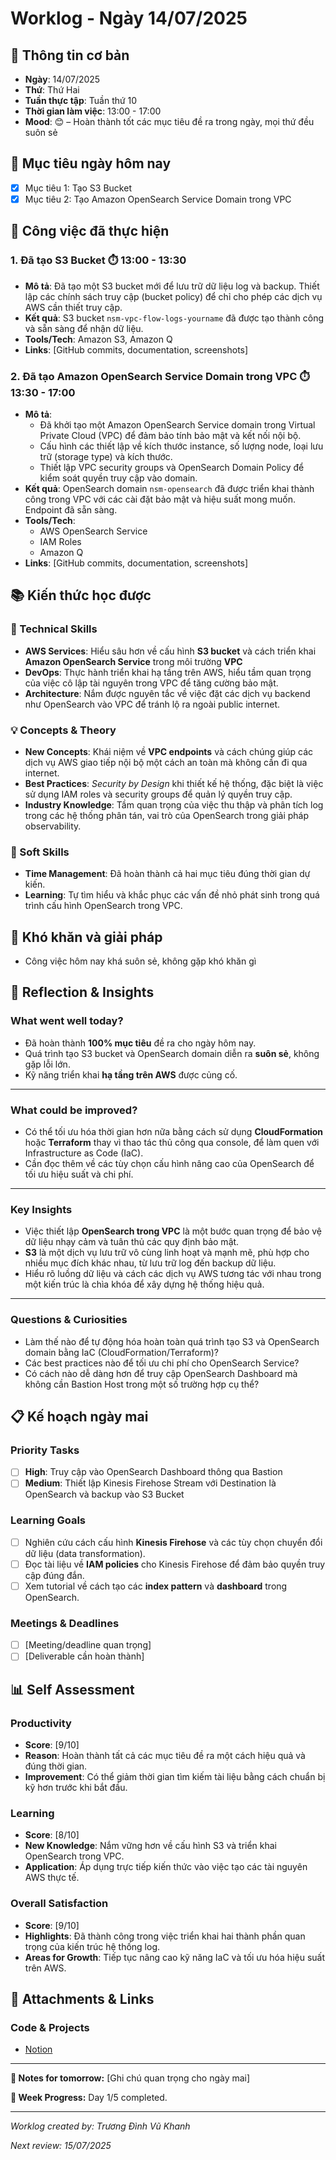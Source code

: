 # Worklog - Ngày 14/07/2025

## 📅 Thông tin cơ bản

- **Ngày**: 14/07/2025
- **Thứ**: Thứ Hai
- **Tuần thực tập**: Tuần thứ 10
- **Thời gian làm việc**: 13:00 - 17:00
- **Mood**: 😊 – Hoàn thành tốt các mục tiêu đề ra trong ngày, mọi thứ đều suôn sẻ

## 🎯 Mục tiêu ngày hôm nay

- [x]  Mục tiêu 1: Tạo S3 Bucket
- [x]  Mục tiêu 2: Tạo Amazon OpenSearch Service Domain trong VPC

## 💼 Công việc đã thực hiện

### 1. Đã tạo S3 Bucket ⏱️ 13:00 - 13:30

- **Mô tả**: Đã tạo một S3 bucket mới để lưu trữ dữ liệu log và backup. Thiết lập các chính sách truy cập (bucket policy) để chỉ cho phép các dịch vụ AWS cần thiết truy cập.
- **Kết quả**: S3 bucket `nsm-vpc-flow-logs-yourname` đã được tạo thành công và sẵn sàng để nhận dữ liệu.
- **Tools/Tech**: Amazon S3, Amazon Q
- **Links**: [GitHub commits, documentation, screenshots]

### 2. Đã tạo Amazon OpenSearch Service Domain trong VPC ⏱️ 13:30 - 17:00

- **Mô tả**:
    - Đã khởi tạo một Amazon OpenSearch Service domain trong Virtual Private Cloud (VPC) để đảm bảo tính bảo mật và kết nối nội bộ.
    - Cấu hình các thiết lập về kích thước instance, số lượng node, loại lưu trữ (storage type) và kích thước.
    - Thiết lập VPC security groups và OpenSearch Domain Policy để kiểm soát quyền truy cập vào domain.
- **Kết quả**: OpenSearch domain `nsm-opensearch` đã được triển khai thành công trong VPC với các cài đặt bảo mật và hiệu suất mong muốn. Endpoint đã sẵn sàng.
- **Tools/Tech**:
    - AWS OpenSearch Service
    - IAM Roles
    - Amazon Q
- **Links**: [GitHub commits, documentation, screenshots]

## 📚 Kiến thức học được

### 🔧 Technical Skills

- **AWS Services**: Hiểu sâu hơn về cấu hình **S3 bucket** và cách triển khai **Amazon OpenSearch Service** trong môi trường **VPC**
- **DevOps**: Thực hành triển khai hạ tầng trên AWS, hiểu tầm quan trọng của việc cô lập tài nguyên trong VPC để tăng cường bảo mật.
- **Architecture**: Nắm được nguyên tắc về việc đặt các dịch vụ backend như OpenSearch vào VPC để tránh lộ ra ngoài public internet.

### 💡 Concepts & Theory

- **New Concepts**: Khái niệm về **VPC endpoints** và cách chúng giúp các dịch vụ AWS giao tiếp nội bộ một cách an toàn mà không cần đi qua internet.
- **Best Practices**: *Security by Design* khi thiết kế hệ thống, đặc biệt là việc sử dụng IAM roles và security groups để quản lý quyền truy cập.
- **Industry Knowledge**: Tầm quan trọng của việc thu thập và phân tích log trong các hệ thống phân tán, vai trò của OpenSearch trong giải pháp observability.

### 🤝 Soft Skills

- **Time Management**: Đã hoàn thành cả hai mục tiêu đúng thời gian dự kiến.
- **Learning**: Tự tìm hiểu và khắc phục các vấn đề nhỏ phát sinh trong quá trình cấu hình OpenSearch trong VPC.

## 🚧 Khó khăn và giải pháp

- Công việc hôm nay khá suôn sẻ, không gặp khó khăn gì

## 💭 Reflection & Insights

### What went well today?

- Đã hoàn thành **100% mục tiêu** đề ra cho ngày hôm nay.
- Quá trình tạo S3 bucket và OpenSearch domain diễn ra **suôn sẻ**, không gặp lỗi lớn.
- Kỹ năng triển khai **hạ tầng trên AWS** được củng cố.

---

### What could be improved?

- Có thể tối ưu hóa thời gian hơn nữa bằng cách sử dụng **CloudFormation** hoặc **Terraform** thay vì thao tác thủ công qua console, để làm quen với Infrastructure as Code (IaC).
- Cần đọc thêm về các tùy chọn cấu hình nâng cao của OpenSearch để tối ưu hiệu suất và chi phí.

---

### Key Insights

- Việc thiết lập **OpenSearch trong VPC** là một bước quan trọng để bảo vệ dữ liệu nhạy cảm và tuân thủ các quy định bảo mật.
- **S3** là một dịch vụ lưu trữ vô cùng linh hoạt và mạnh mẽ, phù hợp cho nhiều mục đích khác nhau, từ lưu trữ log đến backup dữ liệu.
- Hiểu rõ luồng dữ liệu và cách các dịch vụ AWS tương tác với nhau trong một kiến trúc là chìa khóa để xây dựng hệ thống hiệu quả.

---

### Questions & Curiosities

- Làm thế nào để tự động hóa hoàn toàn quá trình tạo S3 và OpenSearch domain bằng IaC (CloudFormation/Terraform)?
- Các best practices nào để tối ưu chi phí cho OpenSearch Service?
- Có cách nào dễ dàng hơn để truy cập OpenSearch Dashboard mà không cần Bastion Host trong một số trường hợp cụ thể?

## 📋 Kế hoạch ngày mai

### Priority Tasks

- [ ]  **High**: Truy cập vào OpenSearch Dashboard thông qua Bastion
- [ ]  **Medium**: Thiết lập Kinesis Firehose Stream với Destination là OpenSearch và backup vào S3 Bucket

### Learning Goals

- [ ]  Nghiên cứu cách cấu hình **Kinesis Firehose** và các tùy chọn chuyển đổi dữ liệu (data transformation).
- [ ]  Đọc tài liệu về **IAM policies** cho Kinesis Firehose để đảm bảo quyền truy cập đúng đắn.
- [ ]  Xem tutorial về cách tạo các **index pattern** và **dashboard** trong OpenSearch.

### Meetings & Deadlines

- [ ]  [Meeting/deadline quan trọng]
- [ ]  [Deliverable cần hoàn thành]

## 📊 Self Assessment

### Productivity

- **Score**: [9/10]
- **Reason**: Hoàn thành tất cả các mục tiêu đề ra một cách hiệu quả và đúng thời gian.
- **Improvement**: Có thể giảm thời gian tìm kiếm tài liệu bằng cách chuẩn bị kỹ hơn trước khi bắt đầu.

### Learning

- **Score**: [8/10]
- **New Knowledge**: Nắm vững hơn về cấu hình S3 và triển khai OpenSearch trong VPC.
- **Application**: Áp dụng trực tiếp kiến thức vào việc tạo các tài nguyên AWS thực tế.

### Overall Satisfaction

- **Score**: [9/10]
- **Highlights**: Đã thành công trong việc triển khai hai thành phần quan trọng của kiến trúc hệ thống log.
- **Areas for Growth**: Tiếp tục nâng cao kỹ năng IaC và tối ưu hóa hiệu suất trên AWS.

## 📎 Attachments & Links

### Code & Projects

- [Notion](https://www.notion.so/Workshop-223c3d0326c8809e8078e153862ef46d?pvs=21)

---

**📝 Notes for tomorrow:**
[Ghi chú quan trọng cho ngày mai]

**🎯 Week Progress:** Day 1/5 completed.

---

*Worklog created by: Trương Đình Vũ Khanh*

*Next review: 15/07/2025*